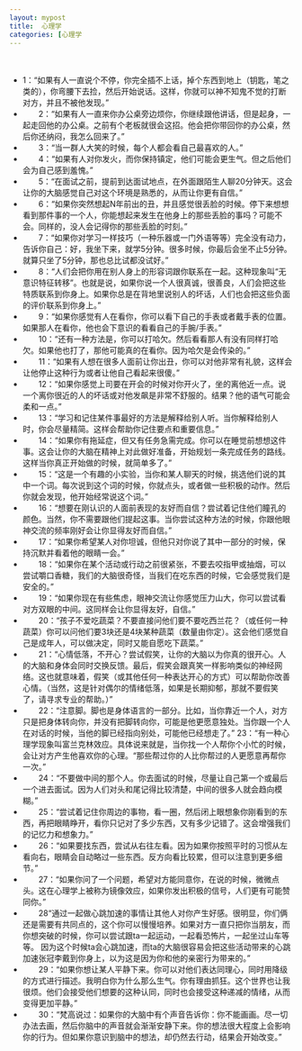 ```yaml
---
layout: mypost
title:  心理学
categories: [心理学
---
```

　　

 - 1：“如果有人一直说个不停，你完全插不上话，掉个东西到地上（钥匙，笔之类的），你弯腰下去捡，然后开始说话。这样，你就可以神不知鬼不觉的打断对方，并且不被他发现。”
 - 　　2：“如果有人一直来你办公桌旁边烦你，你继续跟他讲话，但是起身，一起走回他的办公桌。之前有个老板就很会这招。他会把你带回你的办公桌，然后你还纳闷，我怎么回来了。”
 - 　　3：“当一群人大笑的时候，每个人都会看自己最喜欢的人。”
 - 　　4：“如果有人对你发火，而你保持镇定，他们可能会更生气。但之后他们会为自己感到羞愧。”
 - 　　5：“在面试之前，提前到达面试地点，在外面跟陌生人聊20分钟天。这会让你的大脑感觉自己对这个环境是熟悉的，从而让你更有自信。”
 - 　　6：“如果你突然想起N年前出的丑，并且感觉很丢脸的时候。停下来想想看到那件事的一个人，你能想起来发生在他身上的那些丢脸的事吗？可能不会。同样的，没人会记得你的那些丢脸的时刻。”
 - 　　7：“如果你对学习一样技巧（一种乐器或一门外语等等）完全没有动力，告诉你自己：好，我坐下来，就学5分钟。很多时候，你最后会坐不止5分钟。就算只坐了5分钟，那也总比试都没试好。”
 - 　　8：“人们会把你用在别人身上的形容词跟你联系在一起。这种现象叫“无意识特征转移”。也就是说，如果你说一个人很真诚，很善良，人们会把这些特质联系到你身上。如果你总是在背地里说别人的坏话，人们也会把这些负面的评价联系到你身上。”
 - 　　9：“如果你感觉有人在看你，你可以看下自己的手表或者戴手表的位置。如果那人在看你，他也会下意识的看看自己的手腕/手表。”
 - 　　10：“还有一种方法是，你可以打哈欠。然后看看那人有没有同样打哈欠。如果他也打了，那他可能真的在看你。因为哈欠是会传染的。”
 - 　　11：“如果有人想在很多人面前让你出丑，你可以对他非常有礼貌，这样会让他停止这种行为或者让他自己看起来很傻。”
 - 　　12：“如果你感觉上司要在开会的时候对你开火了，坐的离他近一点。说一个离你很近的人的坏话或对他发飙是非常不舒服的。结果？他的语气可能会柔和一点。”
 - 　　13：“学习和记住某件事最好的方法是解释给别人听。当你解释给别人时，你会尽量精简。这样会帮助你记住要点和重要信息。”
 - 　　14：“如果你有拖延症，但又有任务急需完成。你可以在睡觉前想想这件事。这会让你的大脑在精神上对此做好准备，开始规划一条完成任务的路线。这样当你真正开始做的时候，就简单多了。”
 - 　　15：“这是一个有趣的小实验，当你和某人聊天的时候，挑选他们说的其中一个词。每次说到这个词的时候，你就点头，或者做一些积极的动作。然后你就会发现，他开始经常说这个词。”
 - 　　16：“想要在刚认识的人面前表现的友好而自信？尝试着记住他们瞳孔的颜色。当然，你不需要跟他们提起这事。当你尝试这种方法的时候，你跟他眼神交流的频率刚好会让你显得友好而自信。”
 - 　　17：“如果你希望某人对你坦诚，但他只对你说了其中一部分的时候，保持沉默并看着他的眼睛一会。”
 - 　　18：“如果你在某个活动或行动之前很紧张，不要去咬指甲或抽烟，可以尝试嚼口香糖，我们的大脑很奇怪，当我们在吃东西的时候，它会感觉我们是安全的。”
 - 　　19：“如果你现在有些焦虑，眼神交流让你感觉压力山大，你可以尝试看对方双眼的中间。这同样会让你显得友好，自信。”
 - 　　20：“孩子不爱吃蔬菜？不要直接问他们要不要吃西兰花？（或任何一种蔬菜）你可以问他们要3块还是4块某种蔬菜（数量由你定）。这会他们感觉自己是成年人，可以做决定，同时又能自愿吃下蔬菜。”
 - 　　21：“心情低落，不开心？尝试假笑，让你的大脑以为你真的很开心。人的大脑和身体会同时交换反馈。最后，假笑会跟真笑一样影响类似的神经网络。这也就意味着，假笑（或其他任何一种表达开心的方式）可以帮助你改善心情。（当然，这是针对偶尔的情绪低落，如果是长期抑郁，那就不要假笑了，请寻求专业的帮助。）”
 - 　　22：“注意脚。脚也是身体语言的一部分。比如，当你靠近一个人，对方只是把身体转向你，并没有把脚转向你，可能是他更愿意独处。当你跟一个人在对话的时候，当他的脚已经指向别处，可能他已经想走了。”  23：“有一种心理学现象叫富兰克林效应。具体说来就是，当你找一个人帮你个小忙的时候，会让对方产生他喜欢你的心理。“那些帮过你的人比你帮过的人更愿意再帮你一次。”
 - 　　24：“不要做中间的那个人。你去面试的时候，尽量让自己第一个或最后一个进去面试。因为人们对头和尾记得比较清楚，中间的很多人就会趋向模糊。”
 - 　　25：“尝试着记住你周边的事物，看一圈，然后闭上眼想象你刚看到的东西，再把眼睛睁开，看你只记对了多少东西，又有多少记错了。这会增强我们的记忆力和想象力。”
 - 　　26：“如果要找东西，尝试从右往左看。因为如果你按照平时的习惯从左看向右，眼睛会自动略过一些东西。反方向看比较累，但可以注意到更多细节。”
 - 　　27：“如果你问了一个问题，希望对方能同意你，在说的时候，微微点头。这在心理学上被称为镜像效应，如果你发出积极的信号，人们更有可能赞同你。”
 - 　　28“通过一起做心跳加速的事情让其他人对你产生好感。很明显，你们俩还是需要有共同点的，这个你可以慢慢培养。如果对方一直只把你当朋友，而你想突破的时候，你可以尝试跟ta一起运动，一起看恐怖片，一起坐过山车等等。 因为这个时候ta会心跳加速，而ta的大脑很容易会把这些活动带来的心跳加速张冠李戴到你身上，以为这是因为你和他的亲密行为带来的。”
 - 　　29：“如果你想让某人平静下来。你可以对他们表达同理心，同时用降级的方式进行描述。我明白你为什么那么生气。你有理由抓狂。这个世界也让我很烦。他们会接受他们想要的这种认同，同时也会接受这种递减的情绪，从而变得更加平静。”
 - 　　30：“梵高说过：如果你的大脑中有个声音告诉你：你不能画画。尽一切办法去画，然后你脑中的声音就会渐渐安静下来。你的想法很大程度上会影响你的行为。但如果你意识到脑中的想法，却仍然去行动，结果会开始改变。”
